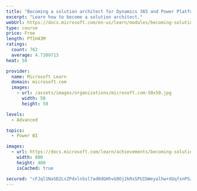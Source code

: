 ```yaml
---
title: "Becoming a solution architect for Dynamics 365 and Power Platform"
excerpt: "Learn how to become a solution architect."
webUrl: https://docs.microsoft.com/en-us/learn/modules/becoming-solution-architect/
type: course
price: Free
length: PT1H43M
ratings:
  count: 762
  average: 4.7309713
heat: 50

provider:
  name: Microsoft Learn
  domain: microsoft.com
  images:
    - url: /assets/images/organizations/microsoft.com-50x50.jpg
      width: 50
      height: 50

levels:
  - Advanced

topics:
  - Power BI

images:
  - url: https://docs.microsoft.com/learn/achievements/becoming-solution-architect-social.png
    width: 800
    height: 400
    isCached: true

secured: "cFJql1NaSD2LsZPdxlnSsl7ad0dGHhvG0Oj2kRxSPUIbWeyalhw+XUqfxnPSzzuoSl/RDLRgCxntZkB7/xWb0wAjRLbhuFbl2fxUHRgYP/I9MUBwqjOFuR7eDCIfTkodSqSejKm+ruLaj69qR/bshv9wQpkqg8c1ofv+DQdqw2wF/ZYrcD/8MJS49zbF8Yp4oWE93ZLlAMrVSkkMujkI0SY9oy397VxyysnuaKYmgw6ZqXC6vPdB/X1hRq6vIvhHQZ7MOzIF/X9iei429zC89NzTy+AZdEABcBxCL9foHEN54omUDk/q4Y0O1th2CnuMyJ/OwmBDI2EK0MIZN9OcHaTOnPUqJzK15VZ1eBLqtkl1aROHfSoH5xU2FiON8gvkOvtLmvN7jA5MYB7pCuBsaeNlaTwG6wEdmKfVLwcMc38=;reuDlEm6x2i+dI7IU+rX/A=="
---
```


